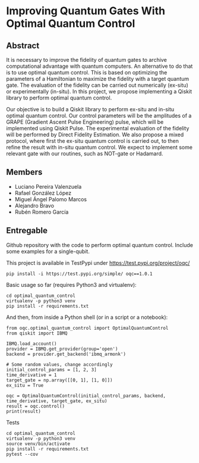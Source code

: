 # Improving Quantum Gates With Optimal Quantum Control

## Abstract
It is necessary to improve the fidelity of quantum gates to archive computational advantage with quantum computers. An alternative to do that is to use optimal quantum control. This is based on optimizing the parameters of a Hamiltonian to maximize the fidelity with a target quantum gate. The evaluation of the fidelity can be carried out numerically (ex-situ) or experimentally (in-situ). In this project, we propose implementing a Qiskit library to perform optimal quantum control.

Our objective is to build a Qiskit library to perform ex-situ and in-situ optimal quantum control. Our control parameters will be the amplitudes of a GRAPE (Gradient Ascent Pulse Engineering) pulse, which will be implemented using Qiskit Pulse. The experimental evaluation of the fidelity will be performed by Direct Fidelity Estimation. We also propose a mixed protocol, where first the ex-situ quantum control is carried out, to then refine the result with in-situ quantum control. We expect to implement some relevant gate with our routines, such as NOT-gate or Hadamard.

## Members
- Luciano Pereira Valenzuela
- Rafael González López
- Miguel Ángel Palomo Marcos
- Alejandro Bravo
- Rubén Romero García

## Entregable
Github repository with the code to perform optimal quantum control. Include some examples for a single-qubit.

This project is available in TestPypi under https://test.pypi.org/project/oqc/

`pip install -i https://test.pypi.org/simple/ oqc==1.0.1`

Basic usage so far (requires Python3 and virtualenv): 

```
cd optimal_quantum_control
virtualenv -p python3 venv
pip install -r requirements.txt
```

And then, from inside a Python shell (or in a script or a notebook):

```
from oqc.optimal_quantum_control import OptimalQuantumControl
from qiskit import IBMQ

IBMQ.load_account()
provider = IBMQ.get_provider(group='open')
backend = provider.get_backend('ibmq_armonk')

# Some random values, change accordingly
initial_control_params = [1, 2, 3]
time_derivative = 1
target_gate = np.array([[0, 1], [1, 0]])
ex_situ = True

oqc = OptimalQuantumControl(initial_control_params, backend, time_derivative, target_gate, ex_situ)
result = oqc.control()
print(result)
```

Tests

```
cd optimal_quantum_control
virtualenv -p python3 venv
source venv/bin/activate
pip install -r requirements.txt
pytest --cov
```
